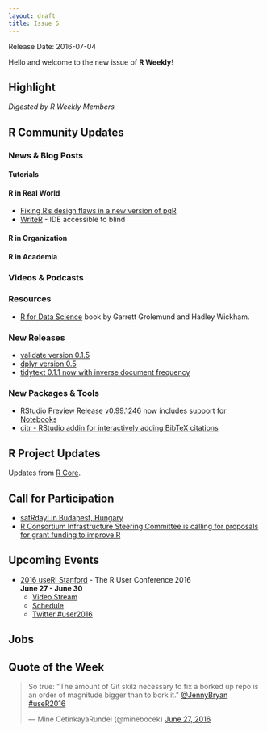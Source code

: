 ```yaml
---
layout: draft
title: Issue 6
---
```


Release Date: 2016-07-04

Hello and welcome to the new issue of **R Weekly**!

## Highlight

*Digested by R Weekly Members*



## R Community Updates

### News & Blog Posts

#### Tutorials



#### R in Real World

 + [Fixing R’s design flaws in a new version of pqR](https://radfordneal.wordpress.com/2016/06/25/fixing-rs-design-flaws-in-a-new-version-of-pqr/)
 + [WriteR](https://github.com/ajrgodfrey/WriteR) - IDE accessible to blind

#### R in Organization



#### R in Academia




### Videos & Podcasts



### Resources

 + [R for Data Science](http://r4ds.had.co.nz/index.html) book by Garrett Grolemund and Hadley Wickham.


### New Releases

 + [validate version 0.1.5](http://www.markvanderloo.eu/yaRb/2016/06/24/validate-version-1-5-is-out/)
 + [dplyr version 0.5](https://blog.rstudio.org/2016/06/27/dplyr-0-5-0/)
 + [tidytext 0.1.1 now with inverse document frequency](http://juliasilge.com/blog/Term-Frequency-tf-idf/)

### New Packages & Tools

 + [RStudio Preview Release v0.99.1246](https://www.rstudio.com/products/rstudio/download/preview-release-notes/) now includes support for [Notebooks](http://rmarkdown.rstudio.com/r_notebooks.html)
 + [citr - RStudio addin for interactively adding BibTeX citations](https://github.com/crsh/citr)


## R Project Updates

Updates from [R Core](http://developer.r-project.org/blosxom.cgi/R-devel/NEWS).



## Call for Participation

+ [satRday! in Budapest, Hungary](http://budapest.satrdays.org/#cfp)
+ [R Consortium Infrastructure Steering Committee is calling for proposals for grant funding to improve R](https://www.r-consortium.org/projects/call-proposals)

## Upcoming Events

+ [2016 useR! Stanford](http://user2016.org/) - The R User Conference 2016<br /> **June 27 - June 30** <br>
  + [Video Stream](https://aka.ms/user2016conference)
  + [Schedule](http://schedule.user2016.org)
  + [Twitter #user2016](https://twitter.com/hashtag/user2016)

## Jobs



## Quote of the Week

<blockquote class="twitter-tweet" data-lang="en"><p lang="en" dir="ltr">So true: &quot;The amount of Git skilz necessary to fix a borked up repo is an order of magnitude bigger than to bork it.&quot; <a href="https://twitter.com/JennyBryan">@JennyBryan</a> <a href="https://twitter.com/hashtag/useR2016?src=hash">#useR2016</a></p>&mdash; Mine CetinkayaRundel (@minebocek) <a href="https://twitter.com/minebocek/status/747487615591452672">June 27, 2016</a></blockquote>

<p><small id="page_view">&nbsp;</small></p>
